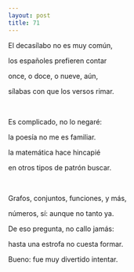 ```yaml
---
layout: post
title: 71
---
```


El decasílabo no es muy común,

los españoles prefieren contar

once, o doce, o nueve, aún,

sílabas con que los versos rimar.

                 

Es complicado, no lo negaré:

la poesía no me es familiar.

la matemática hace hincapié

en otros tipos de patrón buscar.

                 

Grafos, conjuntos, funciones, y más,

números, sí: aunque no tanto ya.

De eso pregunta, no callo jamás:

hasta una estrofa no cuesta formar.
  
                 

Bueno: fue muy divertido intentar.

